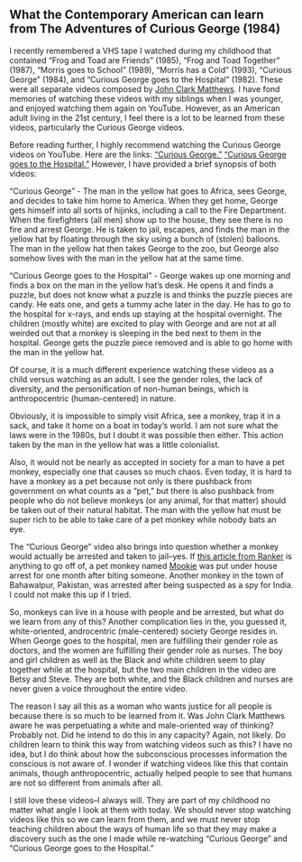 ## What the Contemporary American can learn from The Adventures of Curious George (1984)

I recently remembered a VHS tape I watched during my childhood that contained “Frog and Toad are Friends” (1985), “Frog and Toad Together” (1987), “Morris goes to School” (1989), “Morris has a Cold” (1993), “Curious George” (1984), and “Curious George goes to the Hospital” (1982). These were all separate videos composed by [John Clark Matthews](https://www.jcm51.com/videos). I have fond memories of watching these videos with my siblings when I was younger, and enjoyed watching them again on YouTube. However, as an American adult living in the 21st century, I feel there is a lot to be learned from these videos, particularly the Curious George videos.
	
Before reading further, I highly recommend watching the Curious George videos on YouTube. Here are the links: [“Curious George.”](https://www.youtube.com/watch?v=-AerL1lXpqo) [“Curious George goes to the Hospital.”](https://www.youtube.com/watch?v=lSFNSEzgQaA) However, I have provided a brief synopsis of both videos:

“Curious George” - The man in the yellow hat goes to Africa, sees George, and decides to take him home to America. When they get home, George gets himself into all sorts of hijinks, including a call to the Fire Department. When the firefighters (all men) show up to the house, they see there is no fire and arrest George. He is taken to jail, escapes, and finds the man in the yellow hat by floating through the sky using a bunch of (stolen) balloons. The man in the yellow hat then takes George to the zoo, but George also somehow lives with the man in the yellow hat at the same time.
	
“Curious George goes to the Hospital” - George wakes up one morning and finds a box on the man in the yellow hat’s desk. He opens it and finds a puzzle, but does not know what a puzzle is and thinks the puzzle pieces are candy. He eats one, and gets a tummy ache later in the day. He has to go to the hospital for x-rays, and ends up staying at the hospital overnight. The children (mostly white) are excited to play with George and are not at all weirded out that a monkey is sleeping in the bed next to them in the hospital. George gets the puzzle piece removed and is able to go home with the man in the yellow hat.

Of course, it is a much different experience watching these videos as a child versus watching as an adult. I see the gender roles, the lack of diversity, and the personification of non-human beings, which is anthropocentric (human-centered) in nature.
	
Obviously, it is impossible to simply visit Africa, see a monkey, trap it in a sack, and take it home on a boat in today’s world. I am not sure what the laws were in the 1980s, but I doubt it was possible then either. This action taken by the man in the yellow hat was a little colonialist.

Also, it would not be nearly as accepted in society for a man to have a pet monkey, especially one that causes so much chaos. Even today, it is hard to have a monkey as a pet because not only is there pushback from government on what counts as a “pet,” but there is also pushback from people who do not believe monkeys (or any animal, for that matter) should be taken out of their natural habitat. The man with the yellow hat must be super rich to be able to take care of a pet monkey while nobody bats an eye.

The “Curious George” video also brings into question whether a monkey would actually be arrested and taken to jail–yes. If [this article from Ranker](https://www.ranker.com/list/animals-that-have-been-detained/valerie-complex) is anything to go off of, a pet monkey named [Mookie](https://www.huffpost.com/entry/mookie-the-monkey-under-house-arrest_n_1938026) was put under house arrest for one month after biting someone. Another monkey in the town of Bahawalpur, Pakistan, was arrested after being suspected as a spy for India. I could not make this up if I tried.

So, monkeys can live in a house with people and be arrested, but what do we learn from any of this? Another complication lies in the, you guessed it, white-oriented, androcentric (male-centered) society George resides in. When George goes to the hospital, men are fulfilling their gender role as doctors, and the women are fulfilling their gender role as nurses. The boy and girl children as well as the Black and white children seem to play together while at the hospital, but the two main children in the video are Betsy and Steve. They are both white, and the Black children and nurses are never given a voice throughout the entire video.

The reason I say all this as a woman who wants justice for all people is because there is so much to be learned from it. Was John Clark Matthews aware he was perpetuating a white and male-oriented way of thinking? Probably not. Did he intend to do this in any capacity? Again, not likely. Do children learn to think this way from watching videos such as this? I have no idea, but I do think about how the subconscious processes information the conscious is not aware of. I wonder if watching videos like this that contain animals, though anthropocentric, actually helped people to see that humans are not so different from animals after all.

I still love these videos–I always will. They are part of my childhood no matter what angle I look at them with today. We should never stop watching videos like this so we can learn from them, and we must never stop teaching children about the ways of human life so that they may make a discovery such as the one I made while re-watching “Curious George” and “Curious George goes to the Hospital.”
